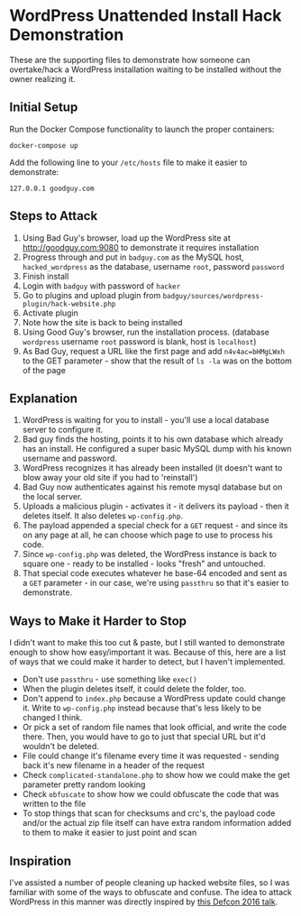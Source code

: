 # WordPress Unattended Install Hack Demonstration

These are the supporting files to demonstrate how someone can overtake/hack
a WordPress installation waiting to be installed without the owner realizing it.

## Initial Setup

Run the Docker Compose functionality to launch the proper containers:

`docker-compose up`

Add the following line to your `/etc/hosts` file to make it easier to demonstrate:

`127.0.0.1 goodguy.com`

## Steps to Attack

1. Using Bad Guy's browser, load up the WordPress site at http://goodguy.com:9080 to demonstrate it requires installation
2. Progress through and put in `badguy.com` as the MySQL host, `hacked_wordpress` as the database, username `root`, password `password`
3. Finish install
4. Login with `badguy` with password of `hacker`
5. Go to plugins and upload plugin from `badguy/sources/wordpress-plugin/hack-website.php`
6. Activate plugin
7. Note how the site is back to being installed
8. Using Good Guy's browser, run the installation process. (database `wordpress` username `root` password is blank, host is `localhost`)
9. As Bad Guy, request a URL like the first page and add `n4v4ac=bHMgLWxh` to the GET parameter - show that the result of `ls -la` was on the bottom of the page

## Explanation

1. WordPress is waiting for you to install - you'll use a local database server to configure it.
2. Bad guy finds the hosting, points it to his own database which already has an install. He configured a super basic MySQL dump with his known username and password.
3. WordPress recognizes it has already been installed (it doesn't want to blow away your old site if you had to 'reinstall')
4. Bad Guy now authenticates against his remote mysql database but on the local server.
5. Uploads a malicious plugin - activates it - it delivers its payload - then it deletes itself.  It also deletes `wp-config.php`.
6. The payload appended a special check for a `GET` request - and since its on any page at all, he can choose which page to use to process his code.
7. Since `wp-config.php` was deleted, the WordPress instance is back to square one - ready to be installed - looks "fresh" and untouched.
8. That special code executes whatever he base-64 encoded and sent as a `GET` parameter - in our case, we're using `passthru` so that it's easier to demonstrate.

## Ways to Make it Harder to Stop

I didn't want to make this too cut & paste, but I still wanted to demonstrate enough to show how easy/important it was.
Because of this, here are a list of ways that we could make it harder to detect, but I haven't implemented.

- Don't use `passthru` - use something like `exec()`
- When the plugin deletes itself, it could delete the folder, too.
- Don't append to `index.php` because a WordPress update could change it.  Write to `wp-config.php` instead because that's less likely to be changed I think.
- Or pick a set of random file names that look official, and write the code there.  Then, you would have to go to just that special URL but it'd wouldn't be deleted.
- File could change it's filename every time it was requested - sending back it's new filename in a header of the request
- Check `complicated-standalone.php` to show how we could make the get parameter pretty random looking
- Check `obfuscate` to show how we could obfuscate the code that was written to the file
- To stop things that scan for checksums and crc's, the payload code and/or the actual zip file itself can have extra random information added to them to make it easier to just point and scan

## Inspiration

I've assisted a number of people cleaning up hacked website files, so I was familiar with some of the ways to obfuscate and confuse.  The
idea to attack WordPress in this manner was directly inspired by [this Defcon 2016 talk](https://media.defcon.org/DEF%20CON%2025/DEF%20CON%2025%20presentations/DEFCON-25-Hanno-Boeck-Abusing-Certificate-Transparency-Logs.pdf).
